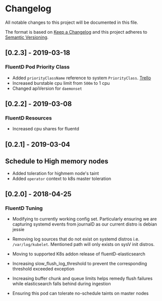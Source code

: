 # Changelog
All notable changes to this project will be documented in this file.

The format is based on [Keep a Changelog](http://keepachangelog.com/en/1.0.0/)
and this project adheres to [Semantic Versioning](http://semver.org/spec/v2.0.0.html).

## [0.2.3] - 2019-03-18
### FluentD Pod Priority Class
- Added `priorityClassName` reference to system `PriorityClass`. [Trello](https://trello.com/c/Ay2ryNvC)
- Increased burstable cpu limit from `500m` to 1 cpu
- Changed apiVersion for `daemonset`

## [0.2.2] - 2019-03-08
### FluentD Resources
- Increased cpu shares for fluentd

## [0.2.1] - 2019-03-04
## Schedule to High memory nodes
- Added toleration for highmem node's taint
- Added `operator` context to k8s master toleration

## [0.2.0] - 2018-04-25
### FluentD Tuning
- Modifying to currently working config set.
  Particularly ensuring we are capturing systemd events from journalD as our current distro is
  debian jessie
  
- Removing log sources that do not exist on systemd distros i.e.
  `/var/log/kubelet`.  Mentioned path will only exists on sysV init
  distros.

- Moving to supported K8s addon release of fluentD-elasticsearch

- Increasing slow_flush_log_threshold to prevent the corresponding
  threshold exceeded exception
  
- Increasing buffer chunk and queue limits helps remedy flush failures while
  elasticsearch falls behind during ingestion
  
- Ensuring this pod can tolerate no-schedule taints on master nodes
